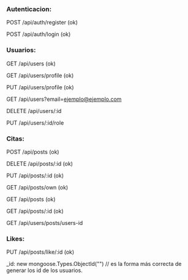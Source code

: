 

### Autenticacion:

POST /api/auth/register (ok)

POST /api/auth/login (ok)

### Usuarios:

GET /api/users (ok)

GET /api/users/profile (ok)

PUT /api/users/profile (ok)

GET /api/users?email=ejemplo@ejemplo.com

DELETE /api/users/:id

PUT /api/users/:id/role

### Citas:

POST /api/posts (ok)

DELETE /api/posts/:id (ok)

PUT /api/posts/:id  (ok)

GET /api/posts/own (ok)

GET /api/posts (ok)

GET /api/posts/:id (ok)

GET /api/users/posts/users-id

### Likes:

PUT /api/posts/like/:id (ok)


_id: new mongoose.Types.ObjectId("") // es la forma más correcta de generar los id de los usuarios.